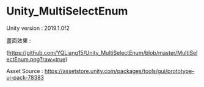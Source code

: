 # Unity_MultiSelectEnum

Unity version : 2019.1.0f2

畫面效果 :

(https://github.com/YQLiang15/Unity_MultiSelectEnum/blob/master/MultiSelectEnum.png?raw=true)

Asset Source : https://assetstore.unity.com/packages/tools/gui/prototype-ui-pack-78383
